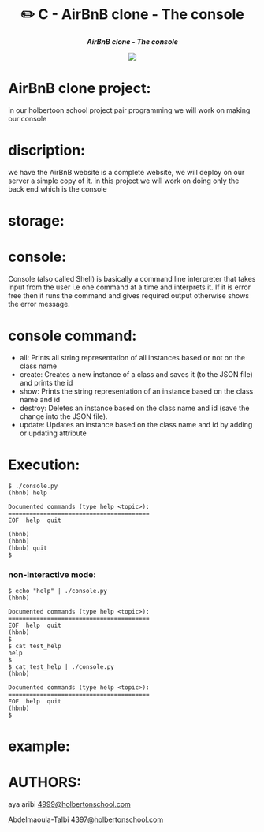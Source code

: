 <h1 align="center">
	✏️ C - AirBnB clone - The console
</h1>
<p align="center">
	<b><i>AirBnB clone - The console</i></b><br>
</p>
<p align="center">
	<img ="hbnb" src="hbnb"/>

</p>

# AirBnB clone project:

in our holbertoon school project pair programming we will work on making our console

# discription:

we have the AirBnB website is a complete website, we will deploy on our server a simple copy of it. 
in this project we will work on doing only the back end which is the console

# storage:



# console:

Console (also called Shell) is basically a command line interpreter that takes input from the user i.e one command at a time and interprets it. If it is error free then it runs the command and gives required output otherwise shows the error message.

# console command:

* all: Prints all string representation of all instances based or not on the class name
* create: Creates a new instance of a class and saves it (to the JSON file) and prints the id
* show: Prints the string representation of an instance based on the class name and id
* destroy: Deletes an instance based on the class name and id (save the change into the JSON file).
* update: Updates an instance based on the class name and id by adding or updating attribute

# Execution:
```
$ ./console.py
(hbnb) help

Documented commands (type help <topic>):
========================================
EOF  help  quit

(hbnb) 
(hbnb) 
(hbnb) quit
$
```
### non-interactive mode:
```
$ echo "help" | ./console.py
(hbnb)

Documented commands (type help <topic>):
========================================
EOF  help  quit
(hbnb) 
$
$ cat test_help
help
$
$ cat test_help | ./console.py
(hbnb)

Documented commands (type help <topic>):
========================================
EOF  help  quit
(hbnb) 
$
```
# example:

# AUTHORS:
aya aribi <4999@holbertonschool.com>

Abdelmaoula-Talbi <4397@holbertonschool.com>
